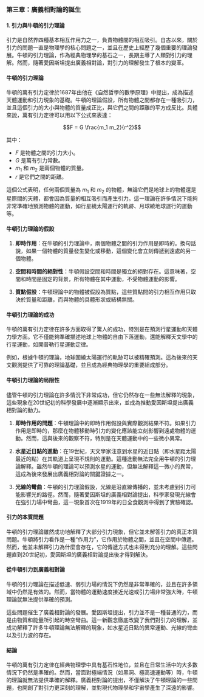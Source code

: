 ### 第三章：廣義相對論的誕生

#### 1. 引力與牛頓的引力理論

引力是自然界四種基本相互作用力之一，負責物體間的相互吸引。自古以來，關於引力的問題一直是物理學的核心問題之一，並且在歷史上經歷了幾個重要的理論發展。牛頓的引力理論，作為經典物理學的基石之一，長期主導了人類對引力的理解。然而，隨著愛因斯坦提出廣義相對論，對引力的理解發生了根本的變革。

#### 牛頓的引力理論

牛頓的萬有引力定律於1687年由他在《自然哲學的數學原理》中提出，成為描述天體運動和引力現象的基礎。牛頓的理論假設，所有物體之間都存在一種吸引力，並且這個引力的大小與物體的質量成正比，與它們之間的距離的平方成反比。具體來說，萬有引力定律可以用以下公式來表達：


```math
F = G \frac{m_1 m_2}{r^2}
```


其中：
-  $`F`$  是物體之間的引力大小。
-  $`G`$  是萬有引力常數。
-  $`m_1`$  和  $`m_2`$  是兩個物體的質量。
-  $`r`$  是它們之間的距離。

這個公式表明，任何兩個質量為  $`m_1`$  和  $`m_2`$  的物體，無論它們是地球上的物體還是星際間的天體，都會因為質量的相互吸引而產生引力。這一理論在許多情況下能夠非常準確地預測物體的運動，如行星繞太陽運行的軌跡、月球繞地球運行的運動等。

#### 牛頓引力理論的假設

1. **即時作用**：在牛頓的引力理論中，兩個物體之間的引力作用是即時的。換句話說，如果一個物體的質量發生變化或移動，這個變化會立刻傳遞到遠處的另一個物體。
   
2. **空間和時間的絕對性**：牛頓假設空間和時間是獨立的絕對存在。這意味著，空間和時間是固定的背景，所有物體在其中運動，不受物體運動的影響。

3. **質點假設**：牛頓理論中的物體被假設為質點，這些質點間的引力相互作用只取決於質量和距離，而與物體的具體形狀或結構無關。

#### 牛頓引力理論的成功

牛頓的萬有引力定律在許多方面取得了驚人的成功，特別是在預測行星運動和天體力學方面。它不僅能夠準確描述地球上物體的自由下落運動，還能解釋天文學中的行星運動，如開普勒行星運動定律。

例如，根據牛頓的理論，地球圍繞太陽運行的軌跡可以被精確預測。這為後來的天文觀測提供了可靠的理論基礎，並且成為經典物理學的重要組成部分。

#### 牛頓引力理論的局限性

儘管牛頓的引力理論在許多情況下非常成功，但它仍然存在一些無法解釋的現象，這些現象在20世紀初的科學發展中逐漸顯示出來，並成為推動愛因斯坦提出廣義相對論的動力。

1. **即時作用的問題**：牛頓理論中的即時作用假設與實際觀測結果不符。如果引力作用是即時的，那麼在物體移動時引力的變化應該能立刻影響到遠處物體的運動。然而，這與後來的觀察不符，特別是在天體運動中的一些微小異常。

2. **水星近日點的進動**：在19世紀，天文學家注意到水星的近日點（即水星距太陽最近的點）在其軌道上呈現不規則的運動。這種進動無法完全用牛頓的引力理論解釋。雖然牛頓的理論可以預測水星的運動，但無法解釋這一微小的異常，這成為後來發展出廣義相對論的關鍵證據之一。

3. **光線的彎曲**：牛頓的引力理論假設，光線是沿直線傳播的，並未考慮到引力可能影響光的路徑。然而，隨著愛因斯坦的廣義相對論提出，科學家發現光線會在強引力場中彎曲，這一現象首次在1919年的日全食觀測中得到了實驗確認。

#### 引力的本質問題

牛頓的引力理論雖然成功地解釋了大部分引力現象，但它並未解答引力的真正本質問題。牛頓將引力看作是一種“作用力”，它作用於物體之間，並且在空間中傳遞。然而，他並未解釋引力為什麼會存在，它的傳遞方式也未得到充分的理解。這些問題直到20世紀初，愛因斯坦的廣義相對論提出後才得到解決。

#### 從牛頓引力到廣義相對論

牛頓的引力理論在描述低速、弱引力場的情況下仍然是非常準確的，並且在許多領域中仍然是有效的。然而，當物體的運動速度接近光速或引力場非常強大時，牛頓理論就無法提供準確的預測。

這些問題催生了廣義相對論的發展。愛因斯坦提出，引力並不是一種普通的力，而是由物質和能量所引起的時空彎曲。這一新觀念徹底改變了我們對引力的理解，並成功解釋了許多牛頓理論無法解釋的現象，如水星近日點的異常運動、光線的彎曲以及引力波的存在。

#### 結論

牛頓的萬有引力定律在經典物理學中具有基石性地位，並且在日常生活中的大多數情況下仍然是準確的。然而，當面對極端情況（如黑洞、極高速運動等）時，牛頓的理論就無法提供準確的解釋。廣義相對論的提出，不僅解決了牛頓理論的一些問題，也開創了對引力更深刻的理解，並對現代物理學和宇宙學產生了深遠的影響。